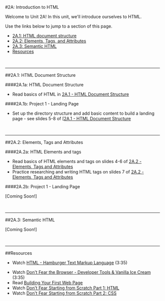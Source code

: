 #2A: Introduction to HTML

Welcome to Unit 2A!  In this unit, we'll introduce ourselves to HTML.

Use the links below to jump to a section of this page.

- [2A.1: HTML document structure](#2A1-html-document-structure)
- [2A.2: Elements, Tags, and Attributes](#2A2-elements)
- [2A.3: Semantic HTML](#2A3-semantic)
- [Resources](#resources)

<br>
<hr height="10px">

##<a id="2A1-html-document-structure">2A.1: HTML Document Structure</a>

####2A.1a: HTML Document Structure

- Read basics of HTML in [2A.1 - HTML Document Structure](https://docs.google.com/presentation/d/14V9mqnnqLOpVrp0exf-XlNg8IsVmLDqRIDueO0Xlawc/edit?usp=sharing)


####2A.1b: Project 1 - Landing Page

- Set up the directory structure and add basic content to build a landing page - see slides 5-8 of [[2A.1 - HTML Document Structure](https://docs.google.com/presentation/d/14V9mqnnqLOpVrp0exf-XlNg8IsVmLDqRIDueO0Xlawc/edit?usp=sharing)

<br>
<hr height="10px">

##<a id="2A2-elements">2A.2: Elements, Tags and Attributes</a>

####2A.2a: HTML Elements and tags

- Read basics of HTML elements and tags on slides 4-6 of [2A.2 - Elements, Tags and Attributes](https://docs.google.com/presentation/d/1yhCjYalgiIQmbId2TnhVReNRDsbLBogQ1FtjDe7syxg/edit?usp=sharing)
- Practice researching and writing HTML tags on slides 7 of [2A.2 - Elements, Tags and Attributes](https://docs.google.com/presentation/d/1yhCjYalgiIQmbId2TnhVReNRDsbLBogQ1FtjDe7syxg/edit?usp=sharing)

####2A.2b: Project 1 - Landing Page

[Coming Soon!]

<br>
<hr height="10px">
##<a id="2A3-semantic">2A.3: Semantic HTML</a>


[Coming Soon!]


<br>
<hr height="10px">

##<a id="resources">Resources</a>

- Watch [HTML - Hamburger Text Markup Language](http://www.dontfeartheinternet.com/html/html) (3:35)
+ Watch [Don't Fear the Browser - Developer Tools & Vanilla Ice Cream](http://www.dontfeartheinternet.com/html/html) (3:35)
+ Read [Building Your First Web Page](http://learn.shayhowe.com/html-css/building-your-first-web-page/)
+ Watch [Don't Fear Starting from Scratch Part 1: HTML](http://www.dontfeartheinternet.com/html/don%E2%80%99t-fear-starting-from-scratch)
+ Watch [Don't Fear Starting from Scratch Part 2: CSS](http://www.dontfeartheinternet.com/css/don%E2%80%99t-fear-starting-from-scratch-2)




